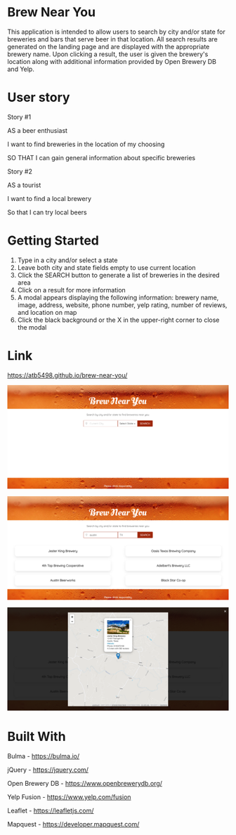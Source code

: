 # Brew Near You
This application is intended to allow users to search by city and/or state for breweries and bars that serve beer in that location. All search results are generated on the landing page and are displayed with the appropriate brewery name. Upon clicking a result, the user is given the brewery's location along with additional information provided by Open Brewery DB and Yelp.

# User story
Story #1

AS a beer enthusiast

I want to find breweries in the location of my choosing

SO THAT I can gain general information about specific breweries 

Story #2

AS a tourist

I want to find a local brewery

So that I can try local beers

# Getting Started
1. Type in a city and/or select a state
2. Leave both city and state fields empty to use current location
3. Click the SEARCH button to generate a list of breweries in the desired area 
4. Click on a result for more information
5. A modal appears displaying the following information: brewery name, image, address, website, phone number, yelp rating, number of reviews, and location on map
6. Click the black background or the X in the upper-right corner to close the modal

# Link
https://atb5498.github.io/brew-near-you/

![alt text](assets/images/landing_page.png "Logo Title Text 1")

![alt text](assets/images/results.png "Logo Title Text 1")

![alt text](assets/images/map.png "Logo Title Text 1")

# Built With
Bulma - https://bulma.io/

jQuery - https://jquery.com/

Open Brewery DB - https://www.openbrewerydb.org/

Yelp Fusion - https://www.yelp.com/fusion

Leaflet - https://leafletjs.com/

Mapquest - https://developer.mapquest.com/
